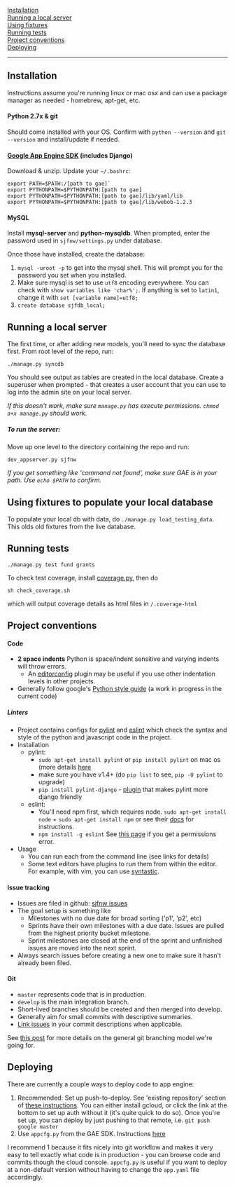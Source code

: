 [Installation](#installation)  
[Running a local server](#running-a-local-server)  
[Using fixtures](#using-fixtures-to-populate-your-local-database)  
[Running tests](#running-tests)  
[Project conventions](#project-conventions)  
[Deploying](#deploying)  

-----

## Installation

Instructions assume you're running linux or mac osx and can use a package manager as needed - homebrew, apt-get, etc.

#### Python 2.7x & git
Should come installed with your OS. Confirm with `python --version` and `git --version` and install/update if needed.

#### [Google App Engine SDK](https://cloud.google.com/appengine/downloads#Google_App_Engine_SDK_for_Python) (includes Django)

Download & unzip. Update your `~/.bashrc`:
```
export PATH=$PATH:/[path to gae]`
export PYTHONPATH=$PYTHONPATH:[path to gae]
export PYTHONPATH=$PYTHONPATH:[path to gae]/lib/yaml/lib
export PYTHONPATH=$PYTHONPATH:[path to gae]/lib/webob-1.2.3
```

#### MySQL

Install **mysql-server** and **python-mysqldb**. When prompted, enter the password used in `sjfnw/settings.py` under database.

Once those have installed, create the database:

1. `mysql -uroot -p` to get into the mysql shell. This will prompt you for the password you set when you installed.
2. Make sure mysql is set to use `utf8` encoding everywhere. You can check with `show variables like 'char%';`. If anything is set to `latin1`, change it with `set [variable name]=utf8;`
3. `create database sjfdb_local;`

## Running a local server

The first time, or after adding new models, you'll need to sync the database first. From root level of the repo, run:

`./manage.py syncdb`

You should see output as tables are created in the local database.
Create a superuser when prompted - that creates a user account that you can use to log into the admin site on your local server.

_If this doesn't work, make sure `manage.py` has execute permissions. `chmod a+x manage.py` should work._

##### To run the server:

Move up one level to the directory containing the repo and run:

`dev_appserver.py sjfnw`

_If you get something like 'command not found', make sure GAE is in your path. Use `echo $PATH` to confirm._

## Using fixtures to populate your local database

To populate your local db with data, do `./manage.py load_testing_data`. This olds old fixtures from the live database.

## Running tests

`./manage.py test fund grants`

To check test coverage, install [coverage.py](http://nedbatchelder.com/code/coverage/), then do

`sh check_coverage.sh`

which will output coverage details as html files in `/.coverage-html`

## Project conventions

#### Code

- **2 space indents** Python is space/indent sensitive and varying indents will throw errors.
  - An [editorconfig](http://editorconfig.org/#download) plugin may be useful if you use other indentation levels in other projects.
- Generally follow google's [Python style guide](http://google-styleguide.googlecode.com/svn/trunk/pyguide.html) (a work in progress in the current code)

##### Linters
- Project contains configs for [pylint](http://www.pylint.org/) and [eslint](http://eslint.org/docs/) which check the syntax and style of the python and javascript code in the project.
- Installation
  - pylint:
    - `sudo apt-get install pylint` or `pip install pylint` on mac os (more details [here](http://www.pylint.org/#install)
    - make sure you have v1.4+ (do `pip list` to see, `pip -U pylint` to upgrade)
    - `pip install pylint-django` - [plugin](https://github.com/landscapeio/pylint-django) that makes pylint more django friendly
  - eslint:
    - You'll need npm first, which requires node. `sudo apt-get install node` + `sudo apt-get install npm` or see their [docs](https://docs.npmjs.com/getting-started/installing-node) for instructions.
    - `npm install -g eslint` See [this page](https://docs.npmjs.com/getting-started/fixing-npm-permissions) if you get a permissions error.
- Usage
  - You can run each from the command line (see links for details)
  - Some text editors have plugins to run them from within the editor. For example, with vim, you can use [syntastic](https://github.com/scrooloose/syntastic).
  

#### Issue tracking

- Issues are filed in github: [sjfnw issues](https://github.com/aisapatino/sjfnw/issues)
- The goal setup is something like
  - Milestones with no due date for broad sorting ('p1', 'p2', etc)
  - Sprints have their own milestones with a due date. Issues are pulled from the highest priority bucket milestone.
  - Sprint milestones are closed at the end of the sprint and unfinished issues are moved into the next sprint.
- Always search issues before creating a new one to make sure it hasn't already been filed.

#### Git

- `master` represents code that is in production.
- `develop` is the main integration branch.
- Short-lived branches should be created and then merged into develop.
- Generally aim for small commits with descriptive summaries.
- [Link issues](https://help.github.com/articles/closing-issues-via-commit-messages/) in your commit descriptions when applicable.

See [this post](http://nvie.com/posts/a-successful-git-branching-model/) for more details on the general git branching model we're going for.

## Deploying

There are currently a couple ways to deploy code to app engine:

1. Recommended: Set up push-to-deploy. See 'existing repository' section of [these instructions](https://console.developers.google.com/project/sjf-nw/clouddev/source/repo). You can either install gcloud, or click the link at the bottom to set up auth without it (it's quite quick to do so). Once you're set up, you can deploy by just pushing to that remote, i.e. `git push google master`
2. Use `appcfg.py` from the GAE SDK. Instructions [here](https://cloud.google.com/appengine/docs/python/tools/uploadinganapp#Python_Uploading_the_app)

I recommend 1 because it fits nicely into git workflow and makes it very easy to tell exactly what code is in production - you can browse code and commits though the cloud console. `appcfg.py` is useful if you want to deploy at a non-default version without having to change the `app.yaml` file accordingly.
